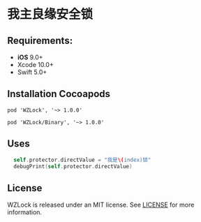 # 我主良缘安全锁

## Requirements:
- **iOS** 9.0+
- Xcode 10.0+
- Swift 5.0+


## Installation Cocoapods
<pre><code class="ruby language-ruby">pod 'WZLock', '~> 1.0.0'</code></pre>
<pre><code class="ruby language-ruby">pod 'WZLock/Binary', '~> 1.0.0'</code></pre>

## Uses

```swift
  self.protector.directValue = "我是\(index)锁"
  debugPrint(self.protector.directValue)
```

## License
WZLock is released under an MIT license. See [LICENSE](LICENSE) for more information.
